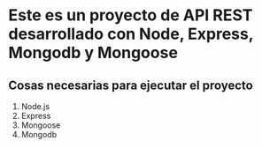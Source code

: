 # Este es un proyecto de API REST desarrollado con Node, Express, Mongodb y Mongoose

## Cosas necesarias para ejecutar el proyecto
1. Node.js
2. Express
3. Mongoose
4. Mongodb